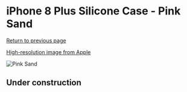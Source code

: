 # iPhone 8 Plus Silicone Case - Pink Sand

[Return to previous page](/iphone_7)

[High-resolution image from Apple](https://store.storeimages.cdn-apple.com/8756/as-images.apple.com/is/MQH22?wid=4500&hei=4500&fmt=png)

<div style="width: 512px"><img src="/almost_uncompressed/MQH22.webp" alt="Pink Sand"></div>

## Under construction
